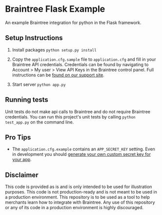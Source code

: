 # Braintree Flask Example
An example Braintree integration for python in the Flask framework.

## Setup Instructions

1. Install packages
  `python setup.py install`

2. Copy the `application.cfg.sample` file to `application.cfg` and fill in your Braintree API credentials. Credentials can be found by navigating to Account > My user > View API Keys in the Braintree control panel. Full instructions can be [found on our support site](https://articles.braintreepayments.com/control-panel/important-gateway-credentials#api-credentials).

3. Start server
  `python app.py`

## Running tests

Unit tests do not make api calls to Braintree and do not require Braintree credentials. You can run this project's unit tests by calling `python test_app.py` on the command line.

## Pro Tips

- The `application.cfg.example` contains an `APP_SECRET_KEY` setting. Even in development you should [generate your own custom secret key for your app](http://flask.pocoo.org/docs/0.10/quickstart/#sessions).

## Disclaimer

This code is provided as is and is only intended to be used for illustration purposes. This code is not production-ready and is not meant to be used in a production environment. This repository is to be used as a tool to help merchants learn how to integrate with Braintree. Any use of this repository or any of its code in a production environment is highly discouraged.
